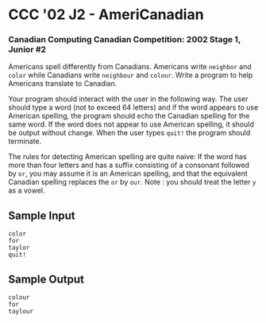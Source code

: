 #  CCC '02 J2 - AmeriCanadian
### Canadian Computing Canadian Competition: 2002 Stage 1, Junior #2

Americans spell differently from Canadians. Americans write `neighbor` and `color` while Canadians write `neighbour` and `colour`. Write a program to help Americans translate to Canadian.

Your program should interact with the user in the following way. The user should type a word (not to exceed 64 letters) and if the word appears to use American spelling, the program should echo the Canadian spelling for the same word. If the word does not appear to use American spelling, it should be output without change. When the user types `quit!` the program should terminate.

The rules for detecting American spelling are quite naive: If the word has more than four letters and has a suffix consisting of a consonant followed by `or`, you may assume it is an American spelling, and that the equivalent Canadian spelling replaces the `or` by `our`. Note : you should treat the letter `y` as a vowel.

## Sample Input
```
color
for
taylor
quit!
```
## Sample Output
```
colour
for
taylour
```
